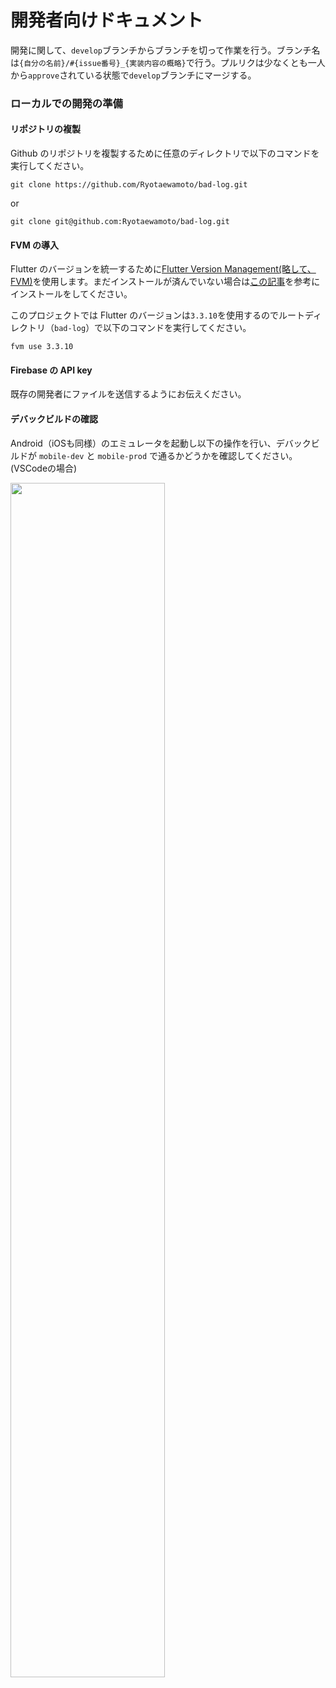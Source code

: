 # 開発者向けドキュメント

開発に関して、``develop``ブランチからブランチを切って作業を行う。ブランチ名は``{自分の名前}/#{issue番号}_{実装内容の概略}``で行う。プルリクは少なくとも一人から``approve``されている状態で``develop``ブランチにマージする。

### ローカルでの開発の準備

#### リポジトリの複製

Github のリポジトリを複製するために任意のディレクトリで以下のコマンドを実行してください。

```shell
git clone https://github.com/Ryotaewamoto/bad-log.git
```

or

```shell
git clone git@github.com:Ryotaewamoto/bad-log.git
```

#### FVM の導入

Flutter のバージョンを統一するために[Flutter Version Management(略して、FVM)](https://fvm.app/)を使用します。まだインストールが済んでいない場合は[この記事](https://zenn.dev/altiveinc/articles/flutter-version-management)を参考にインストールをしてください。

このプロジェクトでは Flutter のバージョンは``3.3.10``を使用するのでルートディレクトリ（``bad-log``）で以下のコマンドを実行してください。

```shell
fvm use 3.3.10
```

#### Firebase の API key

既存の開発者にファイルを送信するようにお伝えください。


#### デバックビルドの確認

Android（iOSも同様）のエミュレータを起動し以下の操作を行い、デバックビルドが ``mobile-dev`` と ``mobile-prod`` で通るかどうかを確認してください。(VSCodeの場合)

<img src="https://user-images.githubusercontent.com/75112184/210572448-2b8be289-e06c-4a70-9a73-07b4d594b745.png" width=70%>

